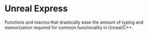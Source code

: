 # Unreal Express

Functions and macros that drastically ease the amount of typing and memorization required for common functionality in Unreal/C++.
